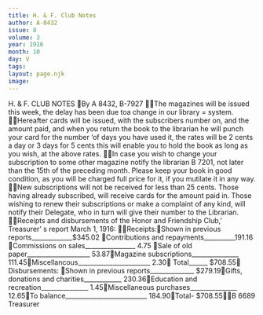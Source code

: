 ```yaml
---
title: H. & F. Club Notes
author: A-8432 
issue: 8
volume: 3
year: 1916
month: 10
day: V
tags:
layout: page.njk
image:
---
```

H. & F. CLUB NOTES By A 8432, B-7927 The magazines will be issued this week, the delay has been due toa change in our library = system. Hereafter cards will be issued, with the subscribers number on, and the amount paid, and when you return the book to the librarian he will punch your card for the number ‘of days you have used it, the rates will be 2 cents a day or 3 days for 5 cents this will enable you to hold the book as long as you wish, at the above rates. In case you wish to change your subscription to some other magazine notify the librarian B 7201, not later than the 15th of the preceding month. Please keep your book in good condition, as you will be charged full price for it, if you mutilate it in any way. New subscriptions will not be received for less than 25 cents. Those having already subscribed, will receive cards for the amount paid in. Those wishing to renew their subscriptions or make a complaint of any kind, will notify their Delegate, who in turn will give their number to the Librarian. Receipts and disbursements of the Honor and Friendship Club,’ Treasurer’ s report March 1, 1916: Receipts:Shown in previous reports_____________$345.02 Contributions and repayments__________191.16 Commissions on sales________________ 4.75 Sale of old paper____________________ 53.87Magazine subscriptions_______________ 111.45Miscellancous_______________________ 2.30				Total______ $708.55			Disbursements: Shown in previous reports______________ $279.19Gifts, donations and charities____________ 230.36Education and recreation_______________ 1.45Miscellaneous purchases_______________ 12.65To balance__________________________ 184.90Total- $708.55B 6689 Treasurer
